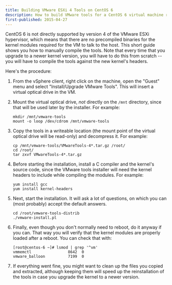 ```yaml
---
title: Building VMware ESXi 4 Tools on CentOS 6
description: How to build VMware tools for a CentOS 6 virtual machine running on an ESXi 4 server
first-published: 2015-04-27
---
```



CentOS 6 is not directly supported by version 4 of the VMware ESXi hypervisor, 
which means that there are no precompiled binaries for the kernel modules 
required for the VM to talk to the host. This short guide shows you how to 
manually compile the tools. Note that every time that you upgrade to a newer 
kernel version, you will have to do this from scratch -- you will have to 
compile the tools against the new kernel's headers.

Here's the procedure:

1.  From the vSphere client, right click on the machine, open the "Guest" menu 
    and select "Install/Upgrade VMware Tools". This will insert a virtual 
    optical drive in the VM.

2.  Mount the virtual optical drive, *not* directly on the `/mnt` directory, 
    since that will be used later by the installer. For example:

        mkdir /mnt/vmware-tools
        mount -o loop /dev/cdrom /mnt/vmware-tools

3.  Copy the tools in a writeable location (the mount point of the virtual 
    optical drive will be read-only) and decompress it. For example:

        cp /mnt/vmware-tools/VMwareTools-4*.tar.gz /root/
        cd /root/
        tar zxvf VMwareTools-4*.tar.gz

4.  Before starting the installation, install a C compiler and the kernel's 
    source code, since the VMware tools installer will need the kernel headers 
    to include while compiling the modules. For example:

        yum install gcc
        yum install kernel-headers

5.  Next, start the installation. It will ask a lot of questions, on which you 
    can (most probably) accept the default answers.

        cd /root/vmware-tools-distrib
        ./vmware-install.pl

6.  Finally, even though you don't normally need to reboot, do it anyway if you 
    can. That way you will verify that the kernel modules are properly loaded 
    after a reboot. You can check that with:

        [root@centos-6 ~]# lsmod | grep '^vm'
        vmmemctl                8642  0 
        vmware_balloon          7199  0 

7.  If everything went fine, you might want to clean up the files you copied 
    and extracted, although keeping them will speed up the reinstallation of 
    the tools in case you upgrade the kernel to a newer version.
